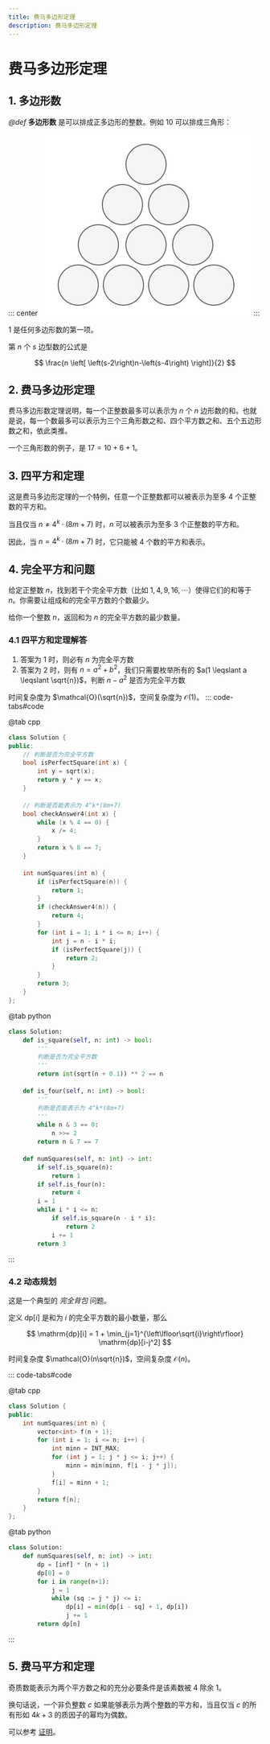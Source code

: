```yaml
---
title: 费马多边形定理
description: 费马多边形定理
---
```


# 费马多边形定理

## 1. 多边形数

*@def* **多边形数** 是可以排成正多边形的整数。例如 $10$ 可以排成三角形：

::: center
![](./images/triangle-number.svg)
:::

$1$ 是任何多边形数的第一项。

第 $n$ 个 $s$ 边型数的公式是

$$
\frac{n \left[
    \left(s-2\right)n-\left(s-4\right)
\right]}{2}
$$

## 2. 费马多边形定理

费马多边形数定理说明，每一个正整数最多可以表示为 $n$ 个 $n$ 边形数的和。也就是说，每一个数最多可以表示为三个三角形数之和、四个平方数之和、五个五边形数之和，依此类推。

一个三角形数的例子，是 $17 = 10 + 6 + 1$。

## 3. 四平方和定理

这是费马多边形定理的一个特例，任意一个正整数都可以被表示为至多 $4$ 个正整数的平方和。

当且仅当 $n \neq 4^k \cdot \left(8m + 7\right)$ 时，$n$ 可以被表示为至多 $3$ 个正整数的平方和。

因此，当 $n = 4^k \cdot \left(8m + 7\right)$ 时，它只能被 $4$ 个数的平方和表示。

## 4. 完全平方和问题

给定正整数 $n$，找到若干个完全平方数（比如 $1,\,4,\,9,\,16,\,\cdots$）使得它们的和等于 $n$。你需要让组成和的完全平方数的个数最少。

给你一个整数 $n$，返回和为 $n$ 的完全平方数的最少数量。

### 4.1 四平方和定理解答

1. 答案为 $1$ 时，则必有 $n$ 为完全平方数
2. 答案为 $2$ 时，则有 $n=a^2+b^2$，我们只需要枚举所有的 $a(1 \leqslant a \leqslant \sqrt{n})$，判断 $n-a^2$ 是否为完全平方数

时间复杂度为 $\mathcal{O}(\sqrt{n})$，空间复杂度为 $\mathcal{O}(1)$。
::: code-tabs#code

@tab cpp

```cpp
class Solution {
public:
    // 判断是否为完全平方数
    bool isPerfectSquare(int x) {
        int y = sqrt(x);
        return y * y == x;
    }

    // 判断是否能表示为 4^k*(8m+7)
    bool checkAnswer4(int x) {
        while (x % 4 == 0) {
            x /= 4;
        }
        return x % 8 == 7;
    }

    int numSquares(int n) {
        if (isPerfectSquare(n)) {
            return 1;
        }
        if (checkAnswer4(n)) {
            return 4;
        }
        for (int i = 1; i * i <= n; i++) {
            int j = n - i * i;
            if (isPerfectSquare(j)) {
                return 2;
            }
        }
        return 3;
    }
};
```

@tab python

```python
class Solution:
    def is_square(self, n: int) -> bool:
        '''
        判断是否为完全平方数
        '''
        return int(sqrt(n + 0.1)) ** 2 == n

    def is_four(self, n: int) -> bool:
        '''
        判断是否能表示为 4^k*(8m+7)
        '''
        while n & 3 == 0:
            n >>= 2
        return n & 7 == 7

    def numSquares(self, n: int) -> int:
        if self.is_square(n):
            return 1
        if self.is_four(n):
            return 4
        i = 1
        while i * i <= n:
            if self.is_square(n - i * i):
                return 2
            i += 1
        return 3
```

:::

### 4.2 动态规划

这是一个典型的 *完全背包* 问题。

定义 $\mathrm{dp}[i]$ 是和为 $i$ 的完全平方数的最小数量，那么

$$
\mathrm{dp}[i] = 1 + \min_{j=1}^{\left\lfloor\sqrt{i}\right\rfloor} \mathrm{dp}[i-j^2]
$$

时间复杂度 $\mathcal{O}(n\sqrt{n})$，空间复杂度 $\mathcal{O}(n)$。

::: code-tabs#code

@tab cpp

```cpp
class Solution {
public:
    int numSquares(int n) {
        vector<int> f(n + 1);
        for (int i = 1; i <= n; i++) {
            int minn = INT_MAX;
            for (int j = 1; j * j <= i; j++) {
                minn = min(minn, f[i - j * j]);
            }
            f[i] = minn + 1;
        }
        return f[n];
    }
};
```

@tab python

```python
class Solution:
    def numSquares(self, n: int) -> int:
        dp = [inf] * (n + 1)
        dp[0] = 0
        for i in range(n+1):
            j = 1
            while (sq := j * j) <= i:
                dp[i] = min(dp[i - sq] + 1, dp[i])
                j += 1
        return dp[n]
```

:::

## 5. 费马平方和定理

奇质数能表示为两个平方数之和的充分必要条件是该素数被 $4$ 除余 $1$。

换句话说，一个非负整数 $c$ 如果能够表示为两个整数的平方和，当且仅当 $c$ 的所有形如 $4k + 3$ 的质因子的幂均为偶数。

可以参考 [证明](https://wstein.org/edu/124/lectures/lecture21/lecture21/node2.html)。
